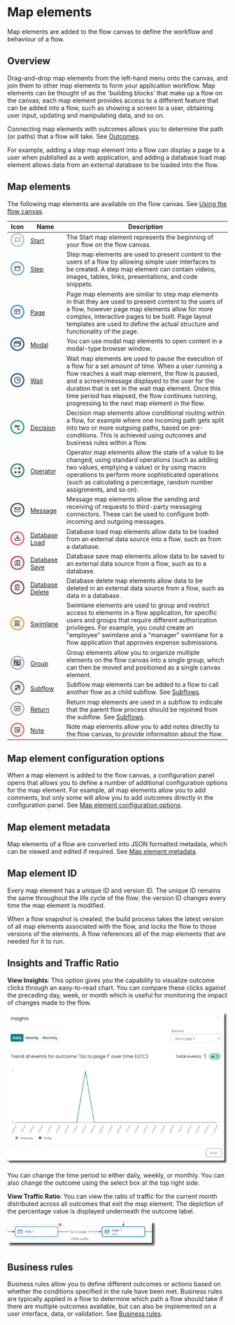 # Map elements 

<head>
  <meta name="guidename" content="Flow"/>
  <meta name="context" content="GUID-94361918-d868-4422-9bd4-94da7c46cd0f"/>
</head>


Map elements are added to the flow canvas to define the workflow and behaviour of a flow.

## Overview 

Drag-and-drop map elements from the left-hand menu onto the canvas, and join them to other map elements to form your application workflow. Map elements can be thought of as the 'building blocks' that make up a flow on the canvas; each map element provides access to a different feature that can be added into a flow, such as showing a screen to a user, obtaining user input, updating and manipulating data, and so on.

Connecting map elements with outcomes allows you to determine the path \(or paths\) that a flow will take. See [Outcomes](c-flo-Outcomes_4049ee93-d7e4-4bc0-ba33-88e523bf4d89.md).

For example, adding a step map element into a flow can display a page to a user when published as a web application, and adding a database load map element allows data from an external database to be loaded into the flow.

## Map elements 

The following map elements are available on the flow canvas. See [Using the flow canvas](c-flo-Flow_Canvas_Using_9563eda3-a577-46d0-a444-7cada7c9413d.md).

| Icon | Name | Description |
|------|------|-------------|
| ![Start map element icon](../Images/img-flo-Icon_ME_startv2_ebf441bd-6fbf-472c-92cb-28ba25340151.png) | [Start](c-flo-ME_Start_faf7525d-acdf-4125-968e-1de5227a1831.md) | The Start map element represents the beginning of your flow on the flow canvas. |
| ![Step map element icon](../Images/img-flo-Icon_ME_stepv2_802d1432-acb9-4df4-96da-65cd95d138a8.png) | [Step](c-flo-ME_Step_f2f3f25f-f6c8-4f34-9c44-6210cdef30a2.md) | Step map elements are used to present content to the users of a flow by allowing simple user interfaces to be created. A step map element can contain videos, images, tables, links, presentations, and code snippets. |
| ![Page map element icon](../Images/img-flo-Icon_ME_pagev2_a01c7bd7-9951-4299-8b5f-79935b11d372.png) | [Page](c-flo-ME_Page_539c415f-59d7-47d5-90ef-cb3a108b3010.md) | Page map elements are similar to step map elements in that they are used to present content to the users of a flow, however page map elements allow for more complex, interactive pages to be built. Page layout templates are used to define the actual structure and functionality of the page. |
| ![Modal map element icon](../Images/img-flo-Icon_ME_modal_2a5bae45-0a9f-4246-8bbc-68de9c414393.png) | [Modal](c-flo-ME_modal_17f92e0b-08e4-47f1-bf7f-19af4ddb7d33.md) | You can use modal map elements to open content in a modal-type browser window. |
| ![Wait map element icon](../Images/img-flo-ME_waiticon_01e37fdf-ad51-4467-948e-900cf97a5f45.png) | [Wait](flo-ME-Wait_24d8b1a1-2f6e-4a55-821a-26c6928b2432.md) | Wait map elements are used to pause the execution of a flow for a set amount of time. When a user running a flow reaches a wait map element, the flow is paused, and a screen/message displayed to the user for the duration that is set in the wait map element. Once this time period has elapsed, the flow continues running, progressing to the next map element in the flow. |
| ![Decision map element icon](../Images/img-flo-Icon_ME_decisionv2_35fe3671-487b-453c-98cd-e095e4e0c593.png) | [Decision](c-flo-ME_Decision_9ca6d47d-cb8f-40dd-8514-381dca308957.md) | Decision map elements allow conditional routing within a flow, for example where one incoming path gets split into two or more outgoing paths, based on pre-conditions. This is achieved using outcomes and business rules within a flow. |
| ![Operator map element icon](../Images/img-flo-Icon_ME_operatorv2_6aa90553-ce91-4478-869a-02134d2c8073.png) | [Operator](c-flo-ME_Operator_7d40c8c0-1da1-4acc-a659-18e534029ae6.md) | Operator map elements allow the state of a value to be changed, using standard operations (such as adding two values, emptying a value) or by using macro operations to perform more sophisticated operations (such as calculating a percentage, random number assignments, and so on). |
| ![Message map element icon](../Images/img-flo-Icon_ME_messagev2_5f65b3a9-9fc0-4ff2-b77d-384cc26048fe.png) | [Message](c-flo-ME_Message_342e9efb-0f11-4083-a2dc-195d52d1f939.md) | Message map elements allow the sending and receiving of requests to third-party messaging connectors. These can be used to configure both incoming and outgoing messages. |
| ![Load map element icon](../Images/img-flo-Icon_ME_loadv2_23fb2158-e82c-4413-8014-93f6f4cfd034.png) | [Database Load](c-flo-ME_Load_d47f5e01-a760-4aa2-8342-e843dd3abc48.md) | Database load map elements allow data to be loaded from an external data source into a flow, such as from a database. |
| ![Save map element icon](../Images/img-flo-Icon_ME_savev2_4311a9f3-2748-4561-a5f1-dd8d8d6d6f8a.png) | [Database Save](c-flo-ME_Save_bffa5a42-8d81-4dd9-9528-1eb26ae04d4c.md) | Database save map elements allow data to be saved to an external data source from a flow, such as to a database. |
| ![Delete map element icon](../Images/img-flo-Icon_ME_deletev2_c3bd6687-8690-4694-a87d-a00173f5a700.png) | [Database Delete](c-flo-ME_Delete_3488f656-867a-426f-911a-54b620716d0d.md) | Database delete map elements allow data to be deleted in an external data source from a flow, such as data in a database. |
| ![Swimlane map element icon](../Images/img-flo-Icon_ME_swimlanev2_4eff6617-6ade-4200-b818-c70c87dfcd60.png) | [Swimlane](c-flo-ME_Swimlane_872bacc3-8123-4bfa-9b87-8bc3ee9d8beb.md) | Swimlane elements are used to group and restrict access to elements in a flow application, for specific users and groups that require different authorization privileges. For example, you could create an "employee" swimlane and a "manager" swimlane for a flow application that approves expense submissions. |
| ![Group map element icon](../Images/img-flo-Icon_ME_groupv2_825a36fb-60b4-4fab-979c-b199805238aa.png) | [Group](flo-ME-Group_790eaab4-9dd6-4081-a199-9f2fe46a9302.md) | Group elements allow you to organize multiple elements on the flow canvas into a single group, which can then be moved and positioned as a single canvas element. |
| ![Subflow map element icon](../Images/img-flo-Icon_ME_subflowv2_7a83dd66-ab4e-4ceb-b299-c60998538a74.png) | [Subflow](c-flo-ME_Subflow_3ab11267-89f8-4b36-afe8-1be36e1c4cef.md) | Subflow map elements can be added to a flow to call another flow as a child subflow. See [Subflows](c-flo-Subflows_ca879fac-5941-44d3-87df-69b97ac5c034.md). |
| ![Return map element icon](../Images/img-flo-Icon_ME_returnv2_c1f48bc4-2ae7-4ee7-bd74-ed4857a5e1e3.png) | [Return](c-flo-ME_Return_d54ca14f-ff8b-43a6-af0b-db0174ad22df.md) | Return map elements are used in a subflow to indicate that the parent flow process should be rejoined from the subflow. See [Subflows](c-flo-Subflows_ca879fac-5941-44d3-87df-69b97ac5c034.md). |
| ![Note map element icon](../Images/img-flo-Icon_ME_notev2_5db1350f-bc73-463c-894b-24e38768bda7.png) | [Note](flo-ME-Note_aa993c3a-9c61-45a2-b392-c59aae58199d.md) | Note map elements allow you to add notes directly to the flow canvas, to provide information about the flow. |


## Map element configuration options 

When a map element is added to the flow canvas, a configuration panel opens that allows you to define a number of additional configuration options for the map element. For example, all map elements allow you to add comments, but only some will allow you to add outcomes directly in the configuration panel. See [Map element configuration options](c-flo-Config_1441f950-cffa-4155-b9b9-3149aa30fa52.md).

## Map element metadata 
Map elements of a flow are converted into JSON formatted metadata, which can be viewed and edited if required. See [Map element metadata](c-flo-ME_Metadata_b3d64956-567e-4dbc-92b9-3f174004d5ba.md).

## Map element ID 
Every map element has a unique ID and version ID. The unique ID remains the same throughout the life cycle of the flow; the version ID changes every time the map element is modified.

When a flow snapshot is created, the build process takes the latest version of all map elements associated with the flow, and locks the flow to those versions of the elements. A flow references all of the map elements that are needed for it to run.


## Insights and Traffic Ratio

**View Insights**: This option gives you the capability to visualize outcome clicks through an easy-to-read chart. You can compare these clicks against the preceding day, week, or month which is useful for monitoring the impact of changes made to the flow.

![](../Images/img-flo-ME-Insights_7b952249-887e-420b-92a8-9c367625f5c8.png)

You can change the time period to either daily, weekly, or monthly. You can also change the outcome using the select box at the top right side.

**View Traffic Ratio**: You can view the ratio of traffic for the current month distributed across all outcomes that exit the map element. The depiction of the percentage value is displayed underneath the outcome label.

![](../Images/img-flo-ME-Traffic_Ratio_4f83c169-141c-4949-ab10-9240368760ca.png)

## Business rules

Business rules allow you to define different outcomes or actions based on whether the conditions specified in the rule have been met. Business rules are typically applied in a flow to determine which path a flow should take if there are multiple outcomes available, but can also be implemented on a user interface, data, or validation. See [Business rules](c-flo-Canvas_Business_Rules_e8860ab5-4260-449c-b72d-137d9902baec.md).